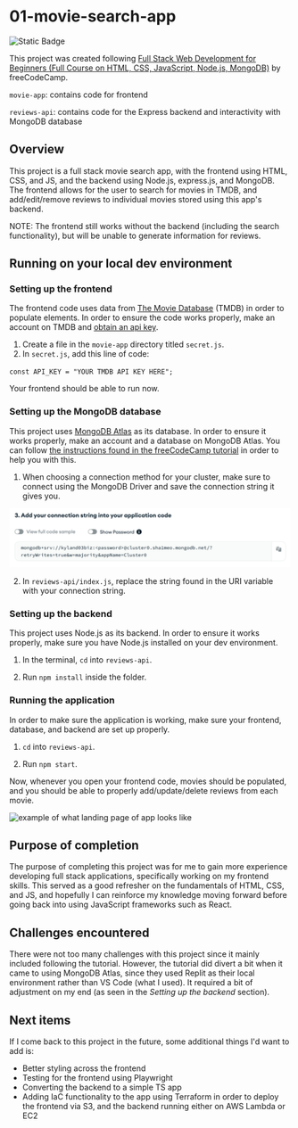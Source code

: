 # 01-movie-search-app
![Static Badge](https://img.shields.io/badge/completed-green)

This project was created following [Full Stack Web Development for Beginners (Full Course on HTML, CSS, JavaScript, Node.js, MongoDB)](https://www.youtube.com/watch?v=nu_pCVPKzTk) by freeCodeCamp.

`movie-app`: contains code for frontend

`reviews-api`: contains code for the Express backend and interactivity with MongoDB database

## Overview

This project is a full stack movie search app, with the frontend using HTML, CSS, and JS, and the backend using Node.js, express.js, and MongoDB. The frontend allows for the user to search for movies in TMDB, and add/edit/remove reviews to individual movies stored using this app's backend.

NOTE: The frontend still works without the backend (including the search functionality), but will be unable to generate information for reviews.

## Running on your local dev environment
### Setting up the frontend
The frontend code uses data from [The Movie Database](https://www.themoviedb.org/?language=en-US) (TMDB) in order to populate elements. In order to ensure the code works properly, make an account on TMDB and [obtain an api key](https://developer.themoviedb.org/reference/intro/getting-started).
1. Create a file in the `movie-app` directory titled `secret.js`.
2. In `secret.js`, add this line of code:

`const API_KEY = "YOUR TMDB API KEY HERE";`

Your frontend should be able to run now.

### Setting up the MongoDB database
This project uses [MongoDB Atlas](https://www.mongodb.com/products/platform/atlas-database) as its database. In order to ensure it works properly, make an account and a database on MongoDB Atlas. You can follow [the instructions found in the freeCodeCamp tutorial](https://youtu.be/nu_pCVPKzTk?si=taTP4Tqjrz5ZvHng&t=21340) in order to help you with this.

1. When choosing a connection method for your cluster, make sure to connect using the MongoDB Driver and save the connection string it gives you.

![example connection string](img/connection.png)

2. In `reviews-api/index.js`, replace the string found in the URI variable with your connection string.

### Setting up the backend
This project uses Node.js as its backend. In order to ensure it works properly, make sure you have Node.js installed on your dev environment.

1. In the terminal, `cd` into `reviews-api`.

2. Run `npm install` inside the folder.

### Running the application
In order to make sure the application is working, make sure your frontend, database, and backend are set up properly.

1. `cd` into `reviews-api`.

2. Run `npm start`.

Now, whenever you open your frontend code, movies should be populated, and you should be able to properly add/update/delete reviews from each movie.

![example of what landing page of app looks like](img/app.png)

## Purpose of completion
The purpose of completing this project was for me to gain more experience developing full stack applications, specifically working on my frontend skills. This served as a good refresher on the fundamentals of HTML, CSS, and JS, and hopefully I can reinforce my knowledge moving forward before going back into using JavaScript frameworks such as React.

## Challenges encountered
There were not too many challenges with this project since it mainly included following the tutorial. However, the tutorial did divert a bit when it came to using MongoDB Atlas, since they used Replit as their local environment rather than VS Code (what I used). It required a bit of adjustment on my end (as seen in the *Setting up the backend* section).

## Next items
If I come back to this project in the future, some additional things I'd want to add is:
- Better styling across the frontend
- Testing for the frontend using Playwright
- Converting the backend to a simple TS app
- Adding IaC functionality to the app using Terraform in order to deploy the frontend via S3, and the backend running either on AWS Lambda or EC2
